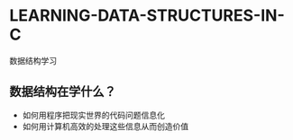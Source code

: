 # LEARNING-DATA-STRUCTURES-IN-C
数据结构学习

## 数据结构在学什么？
- 如何用程序把现实世界的代码问题信息化
- 如何用计算机高效的处理这些信息从而创造价值


